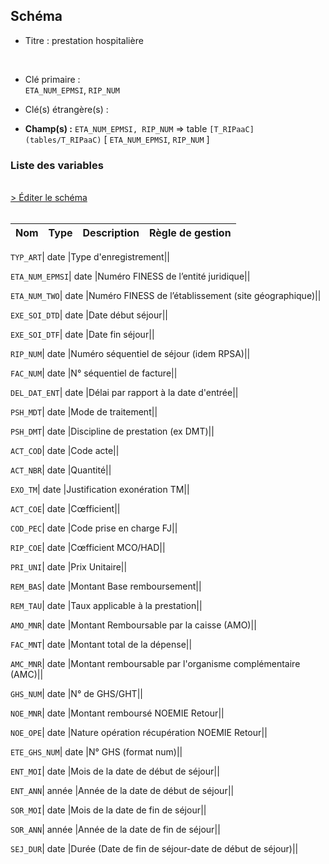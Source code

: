 ## Schéma


- Titre : prestation hospitalière
<br />


- Clé primaire : <br />`ETA_NUM_EPMSI`, `RIP_NUM`<br />


- Clé(s) étrangère(s) : <br />

- **Champ(s) :** `ETA_NUM_EPMSI, RIP_NUM`
  => table `[T_RIPaaC](tables/T_RIPaaC)` [ `ETA_NUM_EPMSI`, `RIP_NUM` ]<br />

 
### Liste des variables
<br />
<div>
    <a href="https://gitlab.com/healthdatahub/applications-du-hdh/schema-snds/-/tree/master/schemas/PMSI RIP/T_RIPaaFB.json"
       target="_blank" rel="noopener noreferrer">> Éditer le schéma</a>
</div>
<br />

Nom | Type | Description | Règle de gestion
-|-|-|-



`TYP_ART`| date |Type d'enregistrement||

`ETA_NUM_EPMSI`| date |Numéro FINESS de l’entité juridique||

`ETA_NUM_TWO`| date |Numéro FINESS de l’établissement (site géographique)||

`EXE_SOI_DTD`| date |Date début séjour||

`EXE_SOI_DTF`| date |Date fin séjour||

`RIP_NUM`| date |Numéro séquentiel de séjour (idem RPSA)||

`FAC_NUM`| date |N° séquentiel de facture||

`DEL_DAT_ENT`| date |Délai par rapport à la date d'entrée||

`PSH_MDT`| date |Mode de traitement||

`PSH_DMT`| date |Discipline de prestation (ex DMT)||

`ACT_COD`| date |Code acte||

`ACT_NBR`| date |Quantité||

`EXO_TM`| date |Justification exonération TM||

`ACT_COE`| date |Cœfficient||

`COD_PEC`| date |Code prise en charge FJ||

`RIP_COE`| date |Cœfficient MCO/HAD||

`PRI_UNI`| date |Prix Unitaire||

`REM_BAS`| date |Montant Base remboursement||

`REM_TAU`| date |Taux applicable à la prestation||

`AMO_MNR`| date |Montant Remboursable par la caisse (AMO)||

`FAC_MNT`| date |Montant total de la dépense||

`AMC_MNR`| date |Montant remboursable par l'organisme complémentaire (AMC)||

`GHS_NUM`| date |N° de GHS/GHT||

`NOE_MNR`| date |Montant remboursé NOEMIE Retour||

`NOE_OPE`| date |Nature opération récupération NOEMIE Retour||

`ETE_GHS_NUM`| date |N° GHS (format num)||

`ENT_MOI`| date |Mois de la date de début de séjour||

`ENT_ANN`| année |Année de la date de début de séjour||

`SOR_MOI`| date |Mois de la date de fin de séjour||

`SOR_ANN`| année |Année de la date de fin de séjour||

`SEJ_DUR`| date |Durée (Date de fin de séjour-date de début de séjour)||
